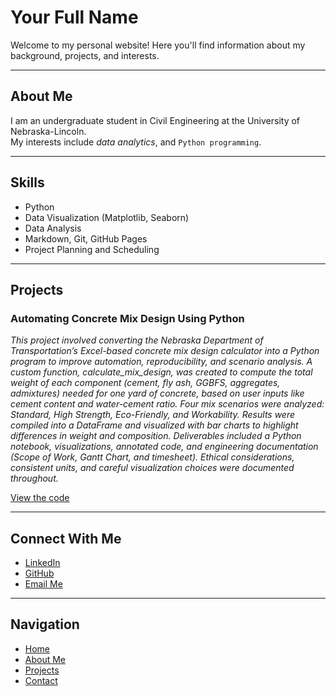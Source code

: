 # Your Full Name

Welcome to my personal website! Here you'll find information about my background, projects, and interests.

---

## About Me

I am an undergraduate student in Civil Engineering at the University of Nebraska-Lincoln.  
My interests include *data analytics*, and `Python programming`.

---

## Skills

- Python  
- Data Visualization (Matplotlib, Seaborn)  
- Data Analysis  
- Markdown, Git, GitHub Pages
- Project Planning and Scheduling

---

## Projects

### Automating Concrete Mix Design Using Python 
*This project involved converting the Nebraska Department of Transportation’s Excel-based concrete mix design calculator into a Python program to improve automation, reproducibility, and scenario analysis. A custom function, calculate_mix_design, was created to compute the total weight of each component (cement, fly ash, GGBFS, aggregates, admixtures) needed for one yard of concrete, based on user inputs like cement content and water-cement ratio. Four mix scenarios were analyzed: Standard, High Strength, Eco-Friendly, and Workability. Results were compiled into a DataFrame and visualized with bar charts to highlight differences in weight and composition. Deliverables included a Python notebook, visualizations, annotated code, and engineering documentation (Scope of Work, Gantt Chart, and timesheet). Ethical considerations, consistent units, and careful visualization choices were documented throughout.*

[View the code](https://github.com/jperry2027/CIVE202_Final_MixDesign_Complete(1).ipynb )

---

## Connect With Me

- [LinkedIn](https://www.linkedin.com/in/yourprofile)  
- [GitHub](https://github.com/yourusername)  
- [Email Me](mailto:yourname@university.edu)

---

## Navigation

- [Home](index.md)  
- [About Me](about.md)  
- [Projects](projects.md)  
- [Contact](contact.md)
